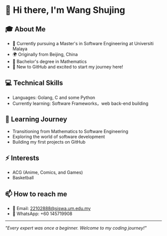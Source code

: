 # 👋 Hi there, I'm Wang Shujing

## 🎓 About Me
- 🏫 Currently pursuing a Master's in Software Engineering at Universiti Malaya
- 🌍 Originally from Beijing, China
- 🔢 Bachelor's degree in Mathematics
- 🚀 New to GitHub and excited to start my journey here!

## 💻 Technical Skills
- Languages: Golang, C and some Python
- Currently learning: Software Frameworks，web back-end building

## 🌱 Learning Journey
- Transitioning from Mathematics to Software Engineering
- Exploring the world of software development
- Building my first projects on GitHub

## ⚡ Interests
- ACG (Anime, Comics, and Games)
- Basketball

## 📫 How to reach me
- 📧 Email: 22102888@siswa.um.edu.my
- 📱 WhatsApp: +60 145719908

---

*"Every expert was once a beginner. Welcome to my coding journey!"*
